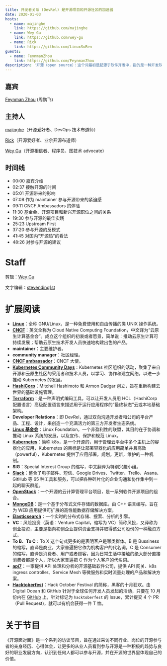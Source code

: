 ```yaml
---
title: 开发者关系 (DevRel) 是开源项目和开源社区的加速器
date: 2020-01-03
hosts:
  - name: majinghe
    link: https://github.com/majinghe
  - name: Wey Gu
    link: https://github.com/wey-gu
  - name: Rick
    link: https://github.com/LinuxSuRen
guests:
  - name: FeynmanZhou
    link: https://github.com/FeynmanZhou
description: '开源（open source）：这个词最初是起源于软件开发中，指的是一种开发软件的特殊形式。但到了今天，“开源”已经泛指一组概念——就是我们称之为的“开源的方式”。'
---
```


## 嘉宾

[Feynman Zhou](https://github.com/FeynmanZhou) (周鹏飞)

## 主持人

[majinghe](https://github.com/majinghe)（开源爱好者、DevOps 技术布道师）

[Rick](https://github.com/linuxsuren)（开源爱好者、业余开源布道师）

[Wey Gu](https://github.com/wey-gu)（开源相信者、程序员、图技术 advocate）

## 时间线

- 00:00 嘉宾介绍
- 02:37 接触开源的时间
- 05:01 开源带来的影响
- 07:08 作为 maintainer 参与开源带来的紧迫感
- 09:11 CNCF Ambassadors 的体验
- 11:30 基金会、开源项目和新兴开源职位之间的关系
- 19:30 参与开源的最佳实践
- 25:23 Upstream First
- 37:20 参与开源的反模式
- 41:45 对国内“开源热”的看法
- 48:26 对参与开源的建议

# Staff

剪辑：[Wey Gu](https://github.com/wey-gu)

文字编辑：[stevending1st](https://github.com/stevending1st)

# 扩展阅读

- **[Linux](https://www.linux.org/)**：全称 GNU/Linux，是一种免费使用和自由传播的类 UNIX 操作系统。
- **[CNCF](https://www.cncf.io/)**：英文全称为 Cloud Native Computing Foundation，中文译为“云原生计算基金会”。成立这个组织的初衷或者愿景，简单说：推动云原生计算可持续发展；帮助云原生技术开发人员快速地构建出色的产品。
- **maintainer**：主要维护者。
- **community manager**：社区经理。
- **[CNCF ambassador](https://www.cncf.io/people/ambassadors/)**：CNCF 大使。
- **[Kubernetes Community Days](https://community.cncf.io/kubernetes-community-days/about-kcd/)**：Kubernetes 社区组织的活动，聚集了来自开源和云原生社区的采用者和技术人员，以学习、协作和建立网络，以进一步推动 Kubernetes 的发展。
- **[HashiCorp](https://www.hashicorp.com/)**：Mitchell Hashimoto 和 Armon Dadgar 创立，旨在重新构建云世界的基础设施管理。
- **[Terraform](https://www.terraform.io/)**：是一种声明式编码工具，可以让开发人员用 HCL（HashiCorp 配置语言）高级配置语言来描述用于运行应用程序的“最终状态”云或本地基础架构。
- **Developer Relations**：即 DevRel，通过双向沟通开发者和公司的平台产品、工程、设计，来创造一个充满活力的第三方开发者生态系统。
- **[Linux 基金会](https://www.linuxfoundation.org/)**：Linux Foundation，一个非盈利性的联盟，其目的在于协调和推动 Linux 系统的发展，以及宣传、保护和规范 Linux。
- **[Kubernetes](https://kubernetes.io/zh/)**：简称 k8s，是一个开源的，用于管理云平台中多个主机上的容器化的应用，Kubernetes 的目标是让部署容器化的应用简单并且高效（powerful），Kubernetes 提供了应用部署，规划，更新，维护的一种机制。
- **SIG**：Special Interest Group 的缩写，中文翻译为特别兴趣小组。
- **[Slack](https://slack.com/intl/zh-cn/)**：整合了电子邮件、短信、Google Drives、Twitter、Trello、Asana、GitHub 等 65 种工具和服务，可以把各种碎片化的企业沟通和协作集中到一起的聊天群组。
- **[OpenStack](https://www.openstack.org/)**：一个开源的云计算管理平台项目，是一系列软件开源项目的组合。
- **[MongoDB](https://www.mongodb.com/)**：是一个基于分布式文件存储的数据库。由 C++ 语言编写。旨在为 WEB 应用提供可扩展的高性能数据存储解决方案。
- **[Elasticsearch](https://www.elastic.co/cn/elasticsearch/)**：一个实时的分布式存储、搜索、分析的引擎。
- **VC**：风险投资（英语：Venture Capital，缩写为 VC）简称风投，又译称为创业投资，主要是指向初创企业提供资金支持并取得该公司股份的一种融资方式。
- **To B**、**To C**：To X 这个句式更多的是表明客户是哪类群体。B 是 Bussiness 的缩写，直译是商业，大家普遍把它作为机构客户的代名词。C 是 Consumer 的缩写，直译是消费者、用户或者顾客，因为日常生活中接触的绝大部分直接消费者都是个人，所以大家普遍把 C 作为个人客户的代名词。
- **[api7](https://www.apiseven.com/zh)**：一家提供 API 处理和分析的开源基础软件公司，提供 API 网关、k8s ingress controller、Service Mesh 等微服务和实时流量处理的产品和解决方案。
- **[Hacktoberfest](https://hacktoberfest.digitalocean.com/)**：Hack October Festival 的简称，黑客的十月狂欢。由 Digital Ocean 和 GitHub 针对于全球任何开发人员发起的活动，只要在 10 月份内在 [GitHub](http://github.com) 上，针对标记为 `hacktoberfest` 的 Issue，累计提交 4 个 PR（Pull Request)，就可以有机会获得一件 T 恤。

# 关于节目

《开源面对面》是一个系列的访谈节目，旨在通过采访不同行业、岗位的开源参与者的亲身经历、心得体会，让更多的从业人员看到参与开源是一种积极的趋势与良好的职业发展方向，认识到任何人都可以参与开源，并在开源的世界里体现自己的价值。
